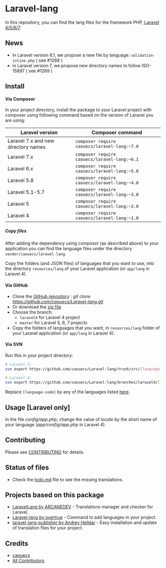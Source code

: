 # Laravel-lang

In this repository, you can find the lang files for the framework PHP, [Laravel 4/5/6/7](https://laravel.com).

## News

* In Laravel version 6.1, we propose a new file by language: `validation-inline.php` ( see #1268 )
* in Laravel version 7, we propose new directory names to follow ISO-15897 ( see #1269 )

## Install

#### Via Composer
In your project directory, install the package to your Laravel project with composer using following command based on the version of Laravel you are using:

| Laravel version                         | Composer command                             |
| --------------------------------------- | -------------------------------------------- |
| Laravel 7.x and new directory names | `composer require caouecs/laravel-lang:~7.0` |
| Laravel 7.x                             | `composer require caouecs/laravel-lang:~6.1` |
| Laravel 6.x                             | `composer require caouecs/laravel-lang:~5.0` |
| Laravel 5.8                             | `composer require caouecs/laravel-lang:~4.0` |
| Laravel 5.1-5.7                         | `composer require caouecs/laravel-lang:~3.0` |
| Laravel 5                               | `composer require caouecs/laravel-lang:~2.0` |
| Laravel 4                               | `composer require caouecs/laravel-lang:~1.0` |


##### Copy files
After adding the dependency using composer (as described above) to your application you can find the language files under the directory `vendor/caouecs/laravel-lang`.

Copy the folders (and JSON files) of languages that you want to use, into the directory `resources/lang` of your Laravel application (or `app/lang` in Laravel 4).


#### Via GitHub

* Clone the [GitHub repository](https://github.com/caouecs/laravel-lang/) : *git clone https://github.com/caouecs/Laravel-lang.git*
* Or download the [zip file](https://github.com/caouecs/laravel-lang/archive/master.zip)
* Choose the branch:
    * `laravel4` for Laravel 4 project
    * `master` for Laravel 5, 6, 7 projects
* Copy the folders of languages that you want, in `resources/lang` folder of your Laravel application (or `app/lang` in Laravel 4).


#### Via SVN

Run this in your project directory:

```sh
# Laravel 5:
svn export https://github.com/caouecs/Laravel-lang/trunk/src/[language-code] resources/lang/[language-code]

# Laravel 4:
svn export https://github.com/caouecs/Laravel-lang/branches/laravel4/[language-code] app/lang/[language-code]
```

Replace `[language-code]` by any of the languages listed [here](src).


## Usage [Laravel only]

In the file *config/app.php*, change the value of *locale* by the short name of your language (*app/config/app.php* in Laravel 4).


## Contributing

Please see [CONTRIBUTING](CONTRIBUTING.md) for details.


## Status of files

* Check the [todo.md](todo.md) file to see the missing translations.


## Projects based on this package

* [LaravelLang by ARCANEDEV](https://github.com/ARCANEDEV/LaravelLang) - Translations manager and checker for Laravel.
* [Laravel-lang by overtrue](https://github.com/overtrue/laravel-lang) - Command to add languages in your project.
* [laravel-lang-publisher by Andrey Helldar](https://github.com/andrey-helldar/laravel-lang-publisher) - Easy installation and update of translation files for your project.

## Credits

- [caouecs](https://github.com/caouecs)
- [All Contributors](https://github.com/caouecs/Laravel-lang/graphs/contributors)
